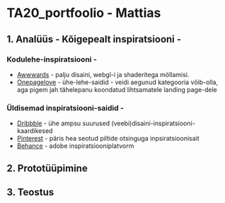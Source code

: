 # TA20_portfoolio - Mattias


## 1. Analüüs - Kõigepealt inspiratsiooni - 

### Kodulehe-inspiratsiooni -

- [Awwwards](https://www.awwwards.com/awwwards/collections/freelance-portfolio/) - palju disaini, webgl-i ja shaderitega möllamisi.
- [Onepagelove](https://onepagelove.com/inspiration/portfolio) - ühe-lehe-saidid - veidi aegunud kategooria võib-olla, aga pigem jah tähelepanu koondatud lihtsamatele landing page-dele
  
### Üldisemad inspiratsiooni-saidid -
- [Dribbble](https://dribbble.com/shots/popular/web-design) - ühe ampsu suurused (veebi)disaini-inspiratsiooni-kaardikesed
- [Pinterest](https://www.pinterest.com/search/pins/?q=portfolio%20website%20design&rs=guide&term_meta[]=portfolio%7Ctyped&add_refine=portfolio%20website%20design%7Cguide%7Cword%7C11) - päris hea seotud piltide otsinguga inpsiratsioonisait
- [Behance](https://www.behance.net/search/projects?field=ui%2Fux) - adobe inspiratsiooniplatvorm

## 2. Prototüüpimine  

## 3. Teostus  
